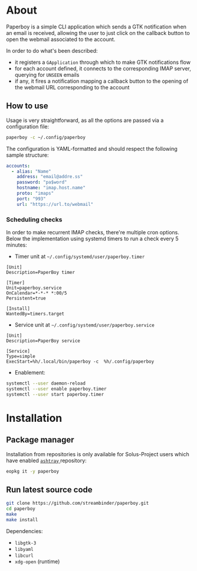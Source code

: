 # About

Paperboy is a simple CLI application which sends a GTK notification when an email is received, allowing the user to just click on the callback button to open the webmail associated to the account.

In order to do what's been described:

* it registers a `GApplication` through which to make GTK notifications flow
* for each account defined, it connects to the corresponding IMAP server, querying for `UNSEEN` emails
* if any, it fires a notification mapping a callback button to the opening of the webmail URL corresponding to the account

## How to use

Usage is very straightforward, as all the options are passed via a configuration file:

``` bash
paperboy -c ~/.config/paperboy
```

The configuration is YAML-formatted and should respect the following sample structure:

``` yaml
accounts:
  - alias: "Name"
    address: "email@addre.ss"
    password: "pa$word"
    hostname: "imap.host.name"
    proto: "imaps"
    port: "993"
    url: "https://url.to/webmail"
```

### Scheduling checks

In order to make recurrent IMAP checks, there're multiple cron options.
Below the implementation using systemd timers to run a check every 5 minutes:

* Timer unit at `~/.config/systemd/user/paperboy.timer` 

``` 
[Unit]
Description=PaperBoy timer
 
[Timer]
Unit=paperboy.service
OnCalendar=*-*-* *:00/5
Persistent=true
 
[Install]
WantedBy=timers.target
```

* Service unit at `~/.config/systemd/user/paperboy.service` 

``` 
[Unit]
Description=PaperBoy service

[Service]
Type=simple
ExecStart=%h/.local/bin/paperboy -c  %h/.config/paperboy
```

* Enablement:

``` bash
systemctl --user daemon-reload
systemctl --user enable paperboy.timer
systemctl --user start paperboy.timer
```

# Installation

## Package manager

Installation from repositories is only available for Solus-Project users which have enabled [ `ashtray` ](/doc/ashtray) repository:

``` bash
eopkg it -y paperboy
```

## Run latest source code

``` bash
git clone https://github.com/streambinder/paperboy.git
cd paperboy
make
make install
```

Dependencies:

* `libgtk-3` 
* `libyaml` 
* `libcurl` 
* `xdg-open` (runtime)

